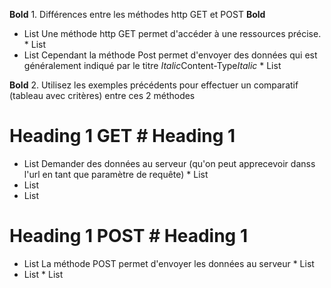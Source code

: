 **Bold** 1. Différences entre les méthodes http GET et POST **Bold**

* List Une méthode http GET permet d'accéder à une ressources précise. * List
* List Cependant la méthode Post permet d'envoyer des données qui est généralement indiqué par le titre *Italic*Content-Type*Italic* * List


**Bold** 2. Utilisez les exemples précédents pour effectuer un comparatif (tableau avec critères) entre ces 2
méthodes 

# Heading 1 GET # Heading 1 
* List Demander des données au serveur (qu'on peut apprecevoir danss l'url en tant que paramètre de requête) * List
* List
* List

# Heading 1 POST # Heading 1 

* List La méthode POST permet d'envoyer les données au serveur * List
* List  * List 
